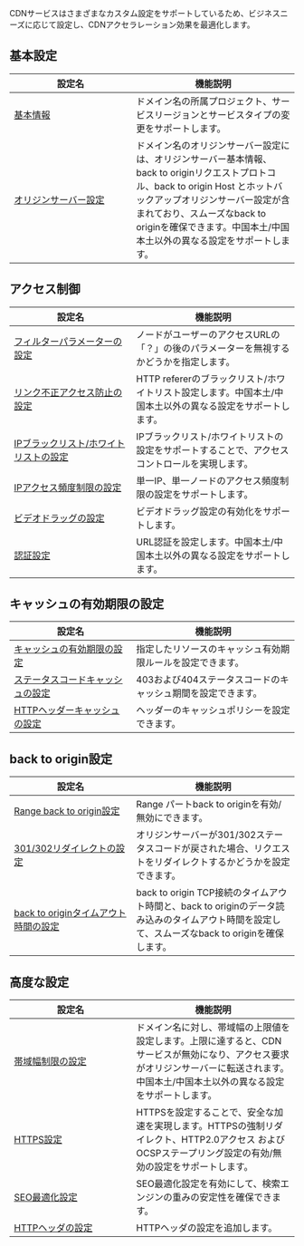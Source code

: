 <style> table th:first-of-type { width: 200px; } </style>

CDNサービスはさまざまなカスタム設定をサポートしているため、ビジネスニーズに応じて設定し、CDNアクセラレーション効果を最適化します。

## 基本設定
| 設定名                                    | 機能説明                |
| ---------------------------------------- | ------------------- |
| [基本情報](https://intl.cloud.tencent.com/document/product/228/7864) | ドメイン名の所属プロジェクト、サービスリージョンとサービスタイプの変更をサポートします。|
| [オリジンサーバー設定](https://intl.cloud.tencent.com/document/product/228/6289) | ドメイン名のオリジンサーバー設定には、オリジンサーバー基本情報、back to originリクエストプロトコル、back to origin Host とホットバックアップオリジンサーバー設定が含まれており、スムーズなback to originを確保できます。中国本土/中国本土以外の異なる設定をサポートします。  |


## アクセス制御
| 設定名                                      | 機能説明                      |
| ---------------------------------------- | ------------------------- |
| [フィルターパラメーターの設定](https://intl.cloud.tencent.com/document/product/228/35316)  | ノードがユーザーのアクセスURLの「？」の後のパラメーターを無視するかどうかを指定します。 |
| [リンク不正アクセス防止の設定](https://intl.cloud.tencent.com/document/product/228/6292) | HTTP refererのブラックリスト/ホワイトリスト設定します。中国本土/中国本土以外の異なる設定をサポートします。     |
| [IPブラックリスト/ホワイトリストの設定](https://intl.cloud.tencent.com/document/product/228/6298) | IPブラックリスト/ホワイトリストの設定をサポートすることで、アクセスコントロールを実現します。     |
| [IPアクセス頻度制限の設定](https://intl.cloud.tencent.com/document/product/228/6420) | 単一IP、単一ノードのアクセス頻度制限の設定をサポートします。      |
| [ビデオドラッグの設定](https://intl.cloud.tencent.com/document/product/228/8111)|   ビデオドラッグ設定の有効化をサポートします。              |
| [認証設定](https://intl.cloud.tencent.com/document/product/228/35237) | URL認証を設定します。中国本土/中国本土以外の異なる設定をサポートします。|


## キャッシュの有効期限の設定
| 設定名                                  | 機能説明              |
| ---------------------------------------- | ----------------- |
| [キャッシュの有効期限の設定](https://intl.cloud.tencent.com/document/product/228/35317)  | 指定したリソースのキャッシュ有効期限ルールを設定できます。|
| [ステータスコードキャッシュの設定](https://intl.cloud.tencent.com/document/product/228/35318)| 403および404ステータスコードのキャッシュ期間を設定できます。   |
| [HTTPヘッダーキャッシュの設定](https://intl.cloud.tencent.com/document/product/228/35319) | ヘッダーのキャッシュポリシーを設定できます。         |

## back to origin設定
| 設定名                                    | 機能説明                |
| ---------------------------------------- | -------------------- |
| [Range back to origin設定](https://intl.cloud.tencent.com/document/product/228/7184) | Range パートback to originを有効/無効にできます。  |
| [301/302リダイレクトの設定](https://intl.cloud.tencent.com/document/product/228/7183) | オリジンサーバーが301/302ステータスコードが戻された場合、リクエストをリダイレクトするかどうかを設定できます。|
| [back to originタイムアウト時間の設定](https://intl.cloud.tencent.com/document/product/228/35227) | back to origin TCP接続のタイムアウト時間と、back to originのデータ読み込みのタイムアウト時間を設定して、スムーズなback to originを確保します。 |


## 高度な設定

| 設定名                                    | 機能説明                             |
| ---------------------------------------- | -------------------------------- |
| [帯域幅制限の設定](https://intl.cloud.tencent.com/document/product/228/7541)  | ドメイン名に対し、帯域幅の上限値を設定します。上限に達すると、CDNサービスが無効になり、アクセス要求がオリジンサーバーに転送されます。中国本土/中国本土以外の異なる設定をサポートします。|
| [HTTPS設定](https://intl.cloud.tencent.com/document/product/228/35212) | HTTPSを設定することで、安全な加速を実現します。HTTPSの強制リダイレクト、HTTP2.0アクセス およびOCSPステープリング設定の有効/無効の設定をサポートします。   |
| [SEO最適化設定](https://intl.cloud.tencent.com/document/product/228/35219) | SEO最適化設定を有効にして、検索エンジンの重みの安定性を確保できます。       |
| [HTTPヘッダの設定](https://intl.cloud.tencent.com/document/product/228/35320) |HTTPヘッダの設定を追加します。                |


